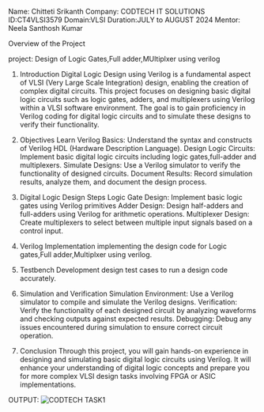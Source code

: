 Name: Chitteti Srikanth
Company: CODTECH IT SOLUTIONS
ID:CT4VLSI3579
Domain:VLSI
Duration:JULY to AUGUST 2024
Mentor: Neela Santhosh Kumar 

Overview of the Project

project: Design of Logic Gates,Full adder,MUltiplxer using verilog
1. Introduction
Digital Logic Design using Verilog is a fundamental aspect of VLSI (Very Large Scale Integration) design, enabling the creation of complex digital circuits. This project focuses on designing basic digital logic circuits such as logic gates, adders, and multiplexers using Verilog within a VLSI software environment. The goal is to gain proficiency in Verilog coding for digital logic circuits and to simulate these designs to verify their functionality.

2. Objectives
Learn Verilog Basics: Understand the syntax and constructs of Verilog HDL (Hardware Description Language).
Design Logic Circuits: Implement basic digital logic circuits including logic gates,full-adder and multiplexers.
Simulate Designs: Use a Verilog simulator to verify the functionality of designed circuits.
Document Results: Record simulation results, analyze them, and document the design process.

3. Digital Logic Design Steps
Logic Gate Design: Implement basic logic gates using Verilog primitives 
Adder Design: Design half-adders and full-adders using Verilog for arithmetic operations.
Multiplexer Design: Create multiplexers to select between multiple input signals based on a control input.

4. Verilog Implementation
 implementing the design code for Logic gates,Full adder,Multiplxer using verilog.
5. Testbench Development
 design test cases to run a design code accurately.
6. Simulation and Verification
Simulation Environment: Use a Verilog simulator  to compile and simulate the Verilog designs.
Verification: Verify the functionality of each designed circuit by analyzing waveforms and checking outputs against expected results.
Debugging: Debug any issues encountered during simulation to ensure correct circuit operation.
7. Conclusion
Through this project, you will gain hands-on experience in designing and simulating basic digital logic circuits using Verilog. It will enhance your understanding of digital logic concepts and prepare you for more complex VLSI design tasks involving FPGA or ASIC implementations.

OUTPUT:
![CODTECH TASK1](https://github.com/user-attachments/assets/517d5a95-b23d-4589-8a5c-26e3bee169c0)

